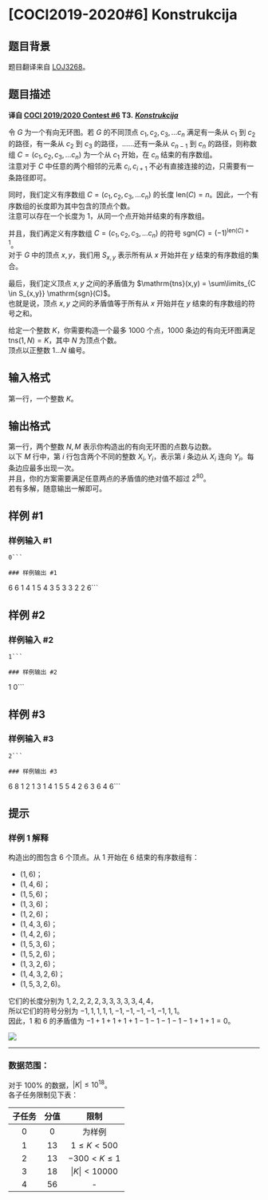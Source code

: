 # [COCI2019-2020#6] Konstrukcija

## 题目背景

题目翻译来自 [LOJ3268](https://loj.ac/problem/3268)。

## 题目描述

**译自 [COCI 2019/2020 Contest #6](https://hsin.hr/coci/archive/2019_2020/) T3.** ***[Konstrukcija](https://hsin.hr/coci/archive/2019_2020/contest6_tasks.pdf)***

令 $G$ 为一个有向无环图。若 $G$ 的不同顶点 $c_1,c_2,c_3,\ldots c_n$ 满足有一条从 $c_1$ 到 $c_2$ 的路径，有一条从 $c_2$ 到 $c_3$ 的路径，……还有一条从 $c_{n-1}$ 到 $c_n$ 的路径，则称数组 $C = (c_1,c_2,c_3,\ldots c_n)$ 为一个从 $c_1$ 开始，在 $c_n$ 结束的有序数组。  
注意对于 $C$ 中任意的两个相邻的元素 $c_i,c_{i+1}$ 不必有直接连接的边，只需要有一条路径即可。

同时，我们定义有序数组 $C = (c_1,c_2,c_3,\ldots c_n)$ 的长度 $\mathrm{len}(C) = n$。因此，一个有序数组的长度即为其中包含的顶点个数。  
注意可以存在一个长度为 $1$，从同一个点开始并结束的有序数组。

并且，我们再定义有序数组 $C = (c_1,c_2,c_3,\ldots c_n)$ 的符号 $\mathrm{sgn}(C) = (-1)^{\mathrm{len}(C)+1}$。  
对于 $G$ 中的顶点 $x,y$，我们用 $S_{x,y}$ 表示所有从 $x$ 开始并在 $y$ 结束的有序数组的集合。

最后，我们定义顶点 $x,y$ 之间的矛盾值为 $\mathrm{tns}(x,y) = \sum\limits_{C \in S_{x,y}} \mathrm{sgn}(C)$。  
也就是说，顶点 $x,y$ 之间的矛盾值等于所有从 $x$ 开始并在 $y$ 结束的有序数组的符号之和。

给定一个整数 $K$，你需要构造一个最多 $1000$ 个点，$1000$ 条边的有向无环图满足 $\mathrm{tns}(1,N) = K$，其中 $N$ 为顶点个数。  
顶点以正整数 $1\ldots N$ 编号。

## 输入格式

第一行，一个整数 $K$。

## 输出格式

第一行，两个整数 $N,M$ 表示你构造出的有向无环图的点数与边数。  
以下 $M$ 行中，第 $i$ 行包含两个不同的整数 $X_i,Y_i$，表示第 $i$ 条边从 $X_i$ 连向 $Y_i$。每条边应最多出现一次。  
并且，你的方案需要满足任意两点的矛盾值的绝对值不超过 $2^{80}$。  
若有多解，随意输出一解即可。

## 样例 #1

### 样例输入 #1
```
0```

### 样例输出 #1

```
6 6
1 4
1 5
4 3
5 3
3 2
2 6```

## 样例 #2

### 样例输入 #2
```
1```

### 样例输出 #2

```
1 0```

## 样例 #3

### 样例输入 #3
```
2```

### 样例输出 #3

```
6 8
1 2
1 3
1 4
1 5
5 4
2 6
3 6
4 6```

## 提示

### 样例 1 解释
构造出的图包含 $6$ 个顶点。从 $1$ 开始在 $6$ 结束的有序数组有：

- $(1, 6)$；
- $(1, 4, 6)$；
- $(1, 5, 6)$；
- $(1, 3, 6)$；
- $(1, 2, 6)$；
- $(1, 4, 3, 6)$；
- $(1, 4, 2, 6)$；
- $(1, 5, 3, 6)$；
- $(1, 5, 2, 6)$；
- $(1, 3, 2, 6)$；
- $(1, 4, 3, 2, 6)$；
- $(1, 5, 3, 2, 6)$。
  
它们的长度分别为 $1, 2, 2, 2, 2, 3, 3, 3, 3, 3, 4, 4$，  
所以它们的符号分别为 $-1, 1, 1, 1, 1,-1,-1,-1,-1,-1, 1, 1$。  
因此，$1$ 和 $6$ 的矛盾值为 $-1 + 1 + 1 + 1 + 1 - 1 - 1 - 1 - 1 - 1 + 1 + 1 = 0$。

![](https://cdn.luogu.com.cn/upload/image_hosting/5k7lbjtc.png)

-----

### 数据范围：


对于 $100\%$ 的数据，$|K| \le 10^{18}$。  
各子任务限制见下表：

|子任务|分值|限制|
|:-:|:-:|:-:|
|$0$|$0$|为样例|
|$1$|$13$|$1 \le K < 500$|
|$2$|$13$|$-300 < K \le 1$|
|$3$|$18$|$\lvert K\rvert < 10000$|
|$4$|$56$|-|
